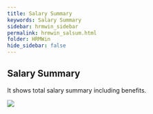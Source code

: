 ```yaml
---
title: Salary Summary
keywords: Salary Summary
sidebar: hrmwin_sidebar
permalink: hrmwin_salsum.html
folder: HRMWin   
hide_sidebar: false
---
```


## Salary Summary


It shows total salary summary including benefits.


![](http://docs.risersoft.com/hrmnirvana/ImagesExt/image8_85.jpg)

